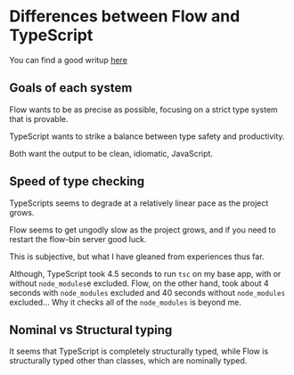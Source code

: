 # Differences between Flow and TypeScript

You can find a good writup [here](https://github.com/niieani/typescript-vs-flowtype)

## Goals of each system

Flow wants to be as precise as possible, focusing on a strict type system that is provable.

TypeScript wants to strike a balance between type safety and productivity.

Both want the output to be clean, idiomatic, JavaScript.

## Speed of type checking

TypeScripts seems to degrade at a relatively linear pace as the project grows.

Flow seems to get ungodly slow as the project grows, and if you need to restart the flow-bin server good luck.

This is subjective, but what I have gleaned from experiences thus far.

Although, TypeScript took 4.5 seconds to run `tsc` on my base app, with or without `node_modules`e excluded. Flow, on the other hand, took about 4 seconds with `node_modules` excluded and 40 seconds without `node_modules` excluded... Why it checks all of the `node_modules` is beyond me.

## Nominal vs Structural typing

It seems that TypeScript is completely structurally typed, while Flow is structurally typed other than classes, which are nominally typed.
